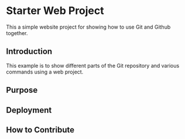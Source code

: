 # Starter Web Project

This a simple website project for
showing how to use Git and Github together.

## Introduction

This example is to show different parts of
the Git repository and various commands 
using a web project.

## Purpose

## Deployment

## How to Contribute
